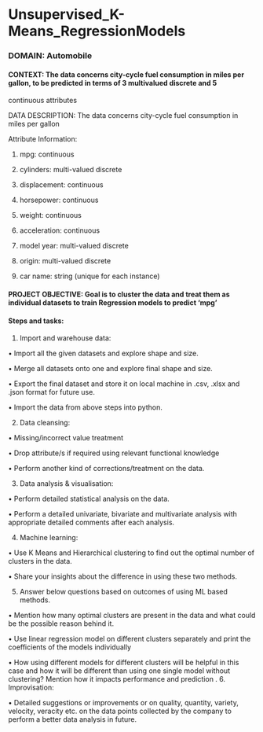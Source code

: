 # Unsupervised_K-Means_RegressionModels

### DOMAIN: Automobile


#### CONTEXT: The data concerns city-cycle fuel consumption in miles per gallon, to be predicted in terms of 3 multivalued discrete and 5
continuous attributes

DATA DESCRIPTION: The data concerns city-cycle fuel consumption in miles per gallon

Attribute Information:


1. mpg: continuous

2. cylinders: multi-valued discrete

3. displacement: continuous

4. horsepower: continuous

5. weight: continuous

6. acceleration: continuous

7. model year: multi-valued discrete

8. origin: multi-valued discrete

9. car name: string (unique for each instance)

#### PROJECT OBJECTIVE: Goal is to cluster the data and treat them as individual datasets to train Regression models to predict ‘mpg’
#### Steps and tasks:

1. Import and warehouse data:


• Import all the given datasets and explore shape and size.

• Merge all datasets onto one and explore final shape and size.

• Export the final dataset and store it on local machine in .csv, .xlsx and .json format for future use.

• Import the data from above steps into python.

2. Data cleansing:


• Missing/incorrect value treatment

• Drop attribute/s if required using relevant functional knowledge

• Perform another kind of corrections/treatment on the data.

3. Data analysis & visualisation:


• Perform detailed statistical analysis on the data.

• Perform a detailed univariate, bivariate and multivariate analysis with appropriate detailed comments after each analysis.


4. Machine learning:


• Use K Means and Hierarchical clustering to find out the optimal number of clusters in the data.

• Share your insights about the difference in using these two methods.

5. Answer below questions based on outcomes of using ML based methods.


• Mention how many optimal clusters are present in the data and what could be the possible reason behind it.

• Use linear regression model on different clusters separately and print the coefficients of the models individually

• How using different models for different clusters will be helpful in this case and how it will be different than using one single model without
clustering? Mention how it impacts performance and prediction
.
6. Improvisation:


• Detailed suggestions or improvements or on quality, quantity, variety, velocity, veracity etc. on the data points collected by the company to
perform a better data analysis in future.
